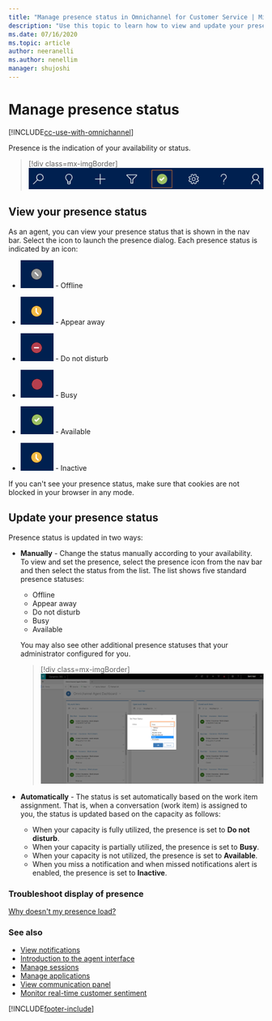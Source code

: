 ```yaml
---
title: "Manage presence status in Omnichannel for Customer Service | MicrosoftDocs"
description: "Use this topic to learn how to view and update your presence status in Omnichannel for Customer Service."
ms.date: 07/16/2020
ms.topic: article
author: neeranelli
ms.author: nenellim
manager: shujoshi
---
```


# Manage presence status

[!INCLUDE[cc-use-with-omnichannel](../includes/cc-use-with-omnichannel.md)]

Presence is the indication of your availability or status.

  > [!div class=mx-imgBorder]
  > ![Agent presence status.](media/oceh-presence-icon.png "Agent presence status")

## View your presence status

As an agent, you can view your presence status that is shown in the nav bar. Select the icon to launch the presence dialog. Each presence status is indicated by an icon:

  - ![Offline presence status.](media/oceh-offline-icon.png "Offline presence status") - Offline

  - ![Appear away presence status.](media/oceh-appear-away-icon.png "Appear away presence status") - Appear away

  - ![Do not disturb presence status.](media/oceh-do-not-disturb-icon.png "Do not disturb presence status") - Do not disturb

  - ![Busy presence status.](media/oceh-busy-icon.png "Busy presence status") - Busy

  - ![Available presence status.](media/oceh-available-icon.png "Available presence status") - Available
  
  - ![Inactive presence status.](media/oceh-appear-away-icon.png "Appear away presence status") - Inactive
  
If you can't see your presence status, make sure that cookies are not blocked in your browser in any mode.
 
## Update your presence status

Presence status is updated in two ways:
- **Manually** - Change the status manually according to your availability.<br> To view and set the presence, select the presence icon from the nav bar and then select the status from the list. The list shows five standard presence statuses:

  - Offline
  - Appear away
  - Do not disturb
  - Busy
  - Available
  
   You may also see other additional presence statuses that your administrator configured for you.

  > [!div class=mx-imgBorder]
  > ![Set your status.](media/oceh-presence.png "Set your status")

- **Automatically** - The status is set automatically based on the work item assignment. That is, when a conversation (work item) is assigned to you, the status is updated based on the capacity as follows:

  - When your capacity is fully utilized, the presence is set to **Do not disturb**.
  - When your capacity is partially utilized, the presence is set to **Busy**.
  - When your capacity is not utilized, the presence is set to **Available**.
  - When you miss a notification and when missed notifications alert is enabled, the presence is set to **Inactive**.

### Troubleshoot display of presence

[Why doesn't my presence load?](troubleshoot-omnichannel-customer-service.md#troubleshoot-presence)

### See also

- [View notifications](oc-notifications.md)
- [Introduction to the agent interface](oc-introduction-agent-interface.md)
- [Manage sessions](oc-manage-sessions.md)
- [Manage applications](oc-manage-applications.md)
- [View communication panel](oc-conversation-control.md)
- [Monitor real-time customer sentiment](oc-monitor-real-time-customer-sentiment-sessions.md)


[!INCLUDE[footer-include](../includes/footer-banner.md)]
